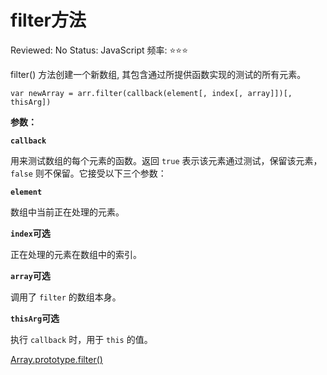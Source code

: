 # filter方法

Reviewed: No
Status: JavaScript
频率: ⭐⭐⭐

filter() 方法创建一个新数组, 其包含通过所提供函数实现的测试的所有元素。

    var newArray = arr.filter(callback(element[, index[, array]])[, thisArg])

**参数：**

**`callback`**

用来测试数组的每个元素的函数。返回 `true` 表示该元素通过测试，保留该元素，`false` 则不保留。它接受以下三个参数：

**`element`**

数组中当前正在处理的元素。

**`index`可选**

正在处理的元素在数组中的索引。

**`array`可选**

调用了 `filter` 的数组本身。

**`thisArg`可选**

执行 `callback` 时，用于 `this` 的值。

[Array.prototype.filter()](https://developer.mozilla.org/zh-CN/docs/Web/JavaScript/Reference/Global_Objects/Array/filter)